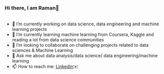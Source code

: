 ### Hi there, I am Raman👋

######
- 🔭 I’m currently working on data science, data engineering and machine learning projects
- 🌱 I’m currently learning machine learning from Coursera, Kaggle and reading a lot from data science communities
- 👯 I’m looking to collaborate on challenging projects related to data sciences & Machine Learning
- 💬 Ask me about data analysis/data science/ data engineering/machine learning
- 📫 How to reach me: [Linkedin](https://www.linkedin.com/in/kaur-ramandeep/):envelope:
######

